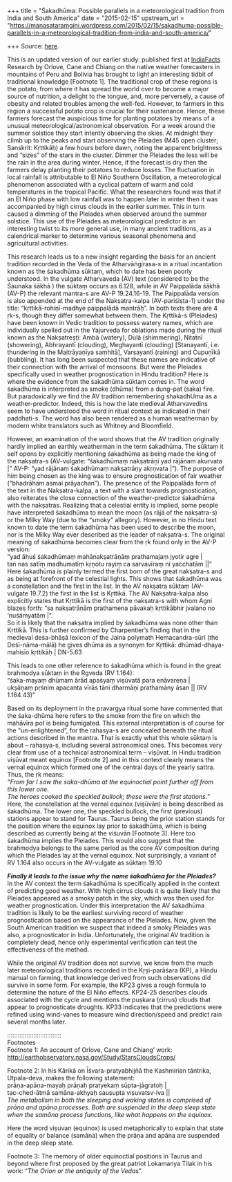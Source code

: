 +++
title = "Śakadhūma: Possible parallels in a meteorological tradition from India and South America"
date = "2015-02-15"
upstream_url = "https://manasataramgini.wordpress.com/2015/02/15/sakadhuma-possible-parallels-in-a-meteorological-tradition-from-india-and-south-america/"

+++
Source: [here](https://manasataramgini.wordpress.com/2015/02/15/sakadhuma-possible-parallels-in-a-meteorological-tradition-from-india-and-south-america/).

This is an updated version of our earlier study: published first at [IndiaFacts](http://indiafacts.co.in/possible-parallels-in-a-meteorological-tradition-from-india-and-south-america/)  
Research by Orlove, Cane and Chiang on the native weather forecasters in mountains of Peru and Bolivia has brought to light an interesting tidbit of traditional knowledge \[Footnote 1\]. The traditional crop of these regions is the potato, from where it has spread the world over to become a major source of nutrition, a delight to the tongue, and, more perversely, a cause of obesity and related troubles among the well-fed. However, to farmers in this region a successful potato crop is crucial for their sustenance. Hence, these farmers forecast the auspicious time for planting potatoes by means of a unusual meteorological/astronomical observation. For a week around the summer solstice they start intently observing the skies. At midnight they climb up to the peaks and start observing the Pleiades (M45 open cluster; Sanskrit: Kṛttikāḥ) a few hours before dawn, noting the apparent brightness and “sizes” of the stars in the cluster. Dimmer the Pleiades the less will be the rain in the area during winter. Hence, if the forecast is dry then the farmers delay planting their potatoes to reduce losses. The fluctuation in local rainfall is attributable to El Niño Southern Oscillation, a meteorological phenomenon associated with a cyclical pattern of warm and cold temperatures in the tropical Pacific. What the researchers found was that if an El Niño phase with low rainfall was to happen later in winter then it was accompanied by high cirrus clouds in the earlier summer. This in turn caused a dimming of the Pleiades when observed around the summer solstice. This use of the Pleiades as meteorological predictor is an interesting twist to its more general use, in many ancient traditions, as a calendrical marker to determine various seasonal phenomena and agricultural activities.

This research leads us to a new insight regarding the basis for an ancient tradition recorded in the Veda of the Atharvāṅgirasa-s in a ritual incantation known as the śakadhūma sūktaṃ, which to date has been poorly understood. In the vulgate Atharvaveda (AV) text (considered to be the Śaunaka śākhā ) the sūktaṃ occurs as 6.128, while in AV Paippalāda śākhā (AV-P) the relevant mantra-s are AV-P 19.24.16-19. The Paippalāda version is also appended at the end of the Nakṣatra-kalpa
(AV-pariśiṣṭa-1) under the title: “kṛttikā-rohiṇī-madhye paippalādā
mantrāḥ”. In both texts there are 4 ṛk-s, though they differ somewhat between them. The Kṛttikā-s (Pleiades) have been known in Vedic tradition to possess watery names, which are individually spelled out in the Yajurveda for oblations made during the ritual known as the Nakṣatreṣṭi: Ambā (watery), Dulā (shimmering), Nitatnī (showering), Abhrayantī (clouding), Meghayantī (clouding) \[Stanayantī, i.e. thundering in the Maitrāyaṇīya saṃhitā\], Varṣayantī (raining) and Cupuṇīkā (bubbling). It has long been suspected that these names are indicative of their connection with the arrival of monsoons. But were the Pleiades specifically used in weather prognostication in Hindu tradition? Here is where the evidence from the śakadhūma sūktaṃ comes in. The word śakadhūma is interpreted as smoke (dhūma) from a dung-pat
(śaka) fire. But paradoxically we find the AV tradition remembering
shakadhUma as a weather-predictor. Indeed, this is how the late medieval Atharvavedins seem to have understood the word in ritual context as indicated in their paddhati-s. The word has also been rendered as a human weatherman by modern white translators such as Whitney and Bloomfield.

However, an examination of the word shows that the AV tradition originally hardly implied an earthly weatherman in the term śakadhūma. The sūktaṃ it self opens by explicitly mentioning śakadhūma as being made the king of the nakṣatra-s (AV-vulgate: “śakadhūmaṃ nakṣatrāṇi yad rājānam akurvata \|” AV-P: “yad rājānaṃ śakadhūmaṃ nakṣatrāṇy akṛṇvata \|”). The purpose of him being chosen as the king was to ensure prognostication of fair weather (“bhadrāham asmai prāyachan”). The presence of the Paippalāda form of the text in the Nakṣatra-kalpa, a text with a slant towards prognostication, also reiterates the close connection of the weather-predictor śakadhūma with the nakṣatras. Realizing that a celestial entity is implied, some people have interpreted śakadhūma to mean the moon (as rājā of the nakṣatra-s) or the Milky Way (due to the “smoky” allegory). However, in no Hindu text known to date the term śakadhūma has been used to describe the moon, nor is the Milky Way ever described as the leader of nakṣatra-s. The original meaning of śakadhūma becomes clear from the ṛk found only in the AV-P version:  
“yad āhuś śakadhūmaṃ mahānakṣatrāṇāṃ prathamajaṃ jyotir agre \|  
tan nas satīṃ madhumatīṃ kṛṇotu rayiṃ ca sarvavīraṃ ni yacchatām \|\|”  
Here śakadhūma is plainly termed the first born of the great nakṣatra-s and as being at forefront of the celestial lights. This shows that śakadhūma was a constellation and the first in the list. In the AV nakṣatra sūktaṃ (AV-vulgate 19.7.2) the first in the list is Kṛttikā. The AV Nakṣatra-kalpa also explicitly states that Kṛttikā is the first of the nakṣatra-s with whom Agni blazes forth: “sa nakṣatrāṇāṃ prathamena pāvakaḥ kṛttikābhir jvalano no ‘nuśāmyatām \|”.  
So it is likely that the nakṣatra implied by śakadhūma was none other than Kṛttikā. This is further confirmed by Charpentier’s finding that in the medieval deśa-bhāṣā lexicon of the Jaina polymath Hemacandra-sūrī
(the Deśī-nāma-mālā) he gives dhūma as a synonym for Kṛttikā:
dhūmad-dhaya-mahisīo kṛttikāḥ \| DN-5.63

This leads to one other reference to śakadhūma which is found in the great brahmodya sūktaṃ in the Ṛgveda (RV 1.164):  
“śaka-mayaṃ dhūmam ārād apaśyaṃ viṣūvatā para enāvareṇa \|  
ukṣāṇaṃ pṛśnim apacanta vīrās tāni dharmāṇi prathamāny āsan \|\| (RV 1.164.43)”

Based on its deployment in the pravargya ritual some have commented that the śaka-dhūma here refers to the smoke from the fire on which the mahāvīra pot is being fumigated. This external interpretation is of course for the “un-enlightened”, for the rahasya-s are concealed beneath the ritual actions described in the mantra. That is exactly what this whole sūktaṃ is about – rahasya-s, including several astronomical ones. This becomes very clear from use of a technical astronomical term – viṣūvat. In Hindu tradition viṣūvat meant equinox \[Footnote 2\] and in this context clearly means the vernal equinox which formed one of the central days of the yearly sattra. Thus, the ṛk means:  
*“From far I saw the śaka-dhūma at the equinoctial point further off
from this lower one.*  
*The heroes cooked the speckled bullock; these were the first
stations.”*  
Here, the constellation at the vernal equinox (viṣūvān) is being described as śakadhūma. The lower one, the speckled bullock, the first
(previous) stations appear to stand for Taurus. Taurus being the prior
station stands for the position where the equinox lay prior to śakadhūma, which is being described as currently being at the viśuvān \[Footnote 3\]. Here too śakadhūma implies the Pleiades. This would also suggest that the brahmodya belongs to the same period as the core AV composition during which the Pleiades lay at the vernal equinox. Not surprisingly, a variant of RV 1.164 also occurs in the AV-vulgate as sūktaṃ 19.10

***Finally it leads to the issue why the name śakadhūma for the Pleiades?***  
In the AV context the term śakadhūma is specifically applied in the context of predicting good weather. With high cirrus clouds it is quite likely that the Pleiades appeared as a smoky patch in the sky, which was then used for weather prognostication. Under this interpretation the AV śakadhūma tradition is likely to be the earliest surviving record of weather prognostication based on the appearance of the Pleiades. Now, given the South American tradition we suspect that indeed a smoky Pleiades was also, a prognosticator in India. Unfortunately, the original AV tradition is completely dead, hence only experimental verification can test the effectiveness of the method.

While the original AV tradition does not survive, we know from the much later meteorological traditions recorded in the Kṛṣi-parāśara (KP), a Hindu manual on farming, that knowledge derived from such observations did survive in some form. For example, the KP23 gives a rough formula to determine the nature of the El Niño effects. KP24-25 describes clouds associated with the cycle and mentions the puṣkara (cirrus) clouds that appear to prognosticate droughts. KP33 indicates that the predictions were refined using wind-vanes to measure wind direction/speed and predict rain several months later.

:::::::::::::::::::::::::::::::  
Footnotes  
Footnote 1: An account of Orlove, Cane and Chiang’ work:  
<http://earthobservatory.nasa.gov/Study/StarsCloudsCrops/>

Footnote 2: In his Kārikā on Īśvara-pratyabhijñā the Kashmirian tāntrika, Utpala-deva, makes the following statement:  
prāṇa-apāna-mayaḥ prāṇaḥ pratyekaṃ sūpta-jāgratoḥ \|  
tac-ched-ātmā samāna-akhyaḥ sauṣupta viṣuvatsv-iva \|\|  
*The metabolism in both the sleeping and waking states is comprised of
prāṇa and apāna processes. Both are suspended in the deep sleep state when the samāna process functions, like what happens on the equinox.*

Here the word viṣuvan (equinox) is used metaphorically to explain that state of equality or balance (samāna) when the prāṇa and apāna are suspended in the deep sleep state.

Footnote 3: The memory of older equinoctial positions in Taurus and beyond where first proposed by the great patriot Lokamanya Tilak in his work: “*The Orion or the antiquity of the Vedas*”.

